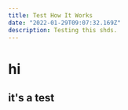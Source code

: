 ```yaml
---
title: Test How It Works
date: "2022-01-29T09:07:32.169Z"
description: Testing this shds.
---
```



# hi

## it's a test